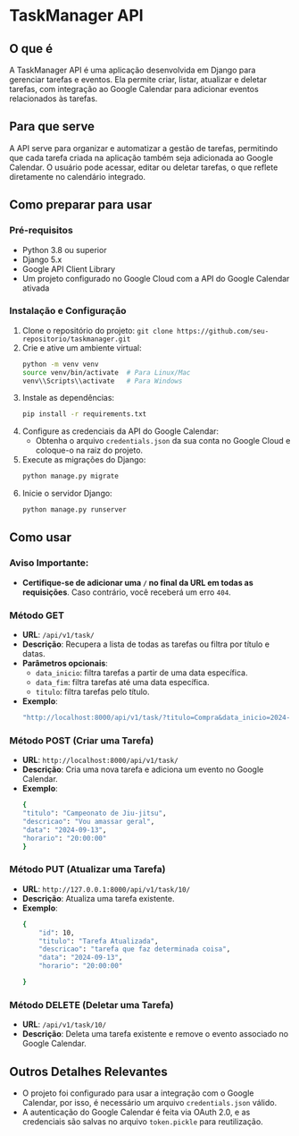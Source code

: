 # TaskManager API

## O que é
A TaskManager API é uma aplicação desenvolvida em Django para gerenciar tarefas e eventos. Ela permite criar, listar, atualizar e deletar tarefas, com integração ao Google Calendar para adicionar eventos relacionados às tarefas.

## Para que serve
A API serve para organizar e automatizar a gestão de tarefas, permitindo que cada tarefa criada na aplicação também seja adicionada ao Google Calendar. O usuário pode acessar, editar ou deletar tarefas, o que reflete diretamente no calendário integrado.

## Como preparar para usar
### Pré-requisitos
- Python 3.8 ou superior
- Django 5.x
- Google API Client Library
- Um projeto configurado no Google Cloud com a API do Google Calendar ativada

### Instalação e Configuração
1. Clone o repositório do projeto: `git clone https://github.com/seu-repositorio/taskmanager.git`
2. Crie e ative um ambiente virtual:
    ```bash
    python -m venv venv
    source venv/bin/activate  # Para Linux/Mac
    venv\\Scripts\\activate   # Para Windows
    ```
3. Instale as dependências: 
    ```bash
    pip install -r requirements.txt
    ```
4. Configure as credenciais da API do Google Calendar:
    - Obtenha o arquivo `credentials.json` da sua conta no Google Cloud e coloque-o na raiz do projeto.
5. Execute as migrações do Django:
    ```bash
    python manage.py migrate
    ```
6. Inicie o servidor Django:
    ```bash
    python manage.py runserver
    ```

## Como usar
### Aviso Importante:
- **Certifique-se de adicionar uma `/` no final da URL em todas as requisições**. Caso contrário, você receberá um erro `404`.

### Método GET
- **URL**: `/api/v1/task/`
- **Descrição**: Recupera a lista de todas as tarefas ou filtra por título e datas.
- **Parâmetros opcionais**:
    - `data_inicio`: filtra tarefas a partir de uma data específica.
    - `data_fim`: filtra tarefas até uma data específica.
    - `titulo`: filtra tarefas pelo título.
- **Exemplo**:
    ```bash
    "http://localhost:8000/api/v1/task/?titulo=Compra&data_inicio=2024-09-10"
    ```

### Método POST (Criar uma Tarefa)
- **URL**: `http://localhost:8000/api/v1/task/`
- **Descrição**: Cria uma nova tarefa e adiciona um evento no Google Calendar.
- **Exemplo**:
    ```bash
    {
  "titulo": "Campeonato de Jiu-jitsu",
  "descricao": "Vou amassar geral",
  "data": "2024-09-13",
  "horario": "20:00:00"
    } 
    ```



### Método PUT (Atualizar uma Tarefa)
- **URL**: `http://127.0.0.1:8000/api/v1/task/10/`
- **Descrição**: Atualiza uma tarefa existente.
- **Exemplo**:
    ```bash
    {
        "id": 10,
        "titulo": "Tarefa Atualizada",
        "descricao": "tarefa que faz determinada coisa",
        "data": "2024-09-13",
        "horario": "20:00:00"

    }
    ```

### Método DELETE (Deletar uma Tarefa)
- **URL**: `/api/v1/task/10/`
- **Descrição**: Deleta uma tarefa existente e remove o evento associado no Google Calendar.


## Outros Detalhes Relevantes
- O projeto foi configurado para usar a integração com o Google Calendar, por isso, é necessário um arquivo `credentials.json` válido.
- A autenticação do Google Calendar é feita via OAuth 2.0, e as credenciais são salvas no arquivo `token.pickle` para reutilização.